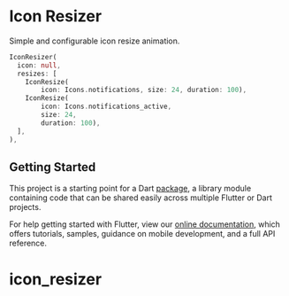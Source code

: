 # Icon Resizer

Simple and configurable icon resize animation.

```dart
IconResizer(
  icon: null,
  resizes: [
    IconResize(
        icon: Icons.notifications, size: 24, duration: 100),
    IconResize(
        icon: Icons.notifications_active,
        size: 24,
        duration: 100),
  ],
),
```

## Getting Started

This project is a starting point for a Dart
[package](https://flutter.dev/developing-packages/),
a library module containing code that can be shared easily across
multiple Flutter or Dart projects.

For help getting started with Flutter, view our 
[online documentation](https://flutter.dev/docs), which offers tutorials, 
samples, guidance on mobile development, and a full API reference.
# icon_resizer
